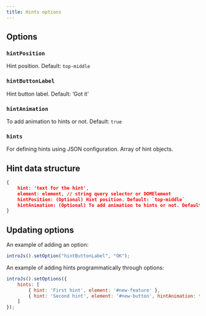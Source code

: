 ```yaml
---
title: Hints options
---
```


## Options

### `hintPosition`
Hint position. Default: `top-middle`

### `hintButtonLabel`
Hint button label. Default: ‘Got it’

### `hintAnimation`
To add animation to hints or not. Default: `true`

### `hints`
For defining hints using JSON configuration. Array of hint objects.

## Hint data structure

```json
{
    hint: 'text for the hint',
    element: element, // string query selector or DOMElement
    hintPosition: (Optional) Hint position. Default: `top-middle`
    hintAnimation: (Optional) To add animation to hints or not. Default: `true`
}
```

## Updating options

An example of adding an option:

```javascript
introJs().setOption("hintButtonLabel", "OK");
```

An example of adding hints programmatically through options:

```javascript
introJs().setOptions({
    hints: [
        { hint: 'First hint', element: '#new-feature' },
        { hint: 'Second hint', element: '#new-button', hintAnimation: false }
    ]
});
```

